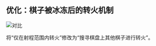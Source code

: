 ## 优化：棋子被冰冻后的转火机制

<img src="https://github.com/zizouqi/DAC-Feedback/blob/master/Misc/Image/20190608/new-target.gif" alt="对比" title="对比" />

将“仅在射程范围内转火”修改为“搜寻棋盘上其他棋子进行转火”。